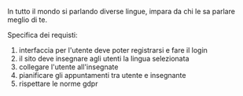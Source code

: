 In tutto il mondo si parlando diverse lingue, impara da chi le sa parlare meglio di te.

Specifica dei requisti:
1. interfaccia per l'utente deve poter registrarsi e fare il login
2. il sito deve insegnare agli utenti la lingua selezionata
3. collegare l'utente all'insegnate
4. pianificare gli appuntamenti tra utente e insegnante
5. rispettare le norme gdpr

